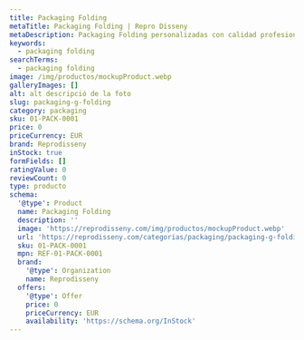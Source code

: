 ```yaml
---
title: Packaging Folding
metaTitle: Packaging Folding | Repro Disseny
metaDescription: Packaging Folding personalizadas con calidad profesional en Cataluña.
keywords:
  - packaging folding
searchTerms:
  - packaging folding
image: /img/productos/mockupProduct.webp
galleryImages: []
alt: alt descripció de la foto
slug: packaging-g-folding
category: packaging
sku: 01-PACK-0001
price: 0
priceCurrency: EUR
brand: Reprodisseny
inStock: true
formFields: []
ratingValue: 0
reviewCount: 0
type: producto
schema:
  '@type': Product
  name: Packaging Folding
  description: ''
  image: 'https://reprodisseny.com/img/productos/mockupProduct.webp'
  url: 'https://reprodisseny.com/categorias/packaging/packaging-g-folding'
  sku: 01-PACK-0001
  mpn: REF-01-PACK-0001
  brand:
    '@type': Organization
    name: Reprodisseny
  offers:
    '@type': Offer
    price: 0
    priceCurrency: EUR
    availability: 'https://schema.org/InStock'
---
```


